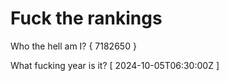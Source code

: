 # Fuck the rankings

Who the hell am I?
{ 7182650 }

What fucking year is it?
[ 2024-10-05T06:30:00Z ]
